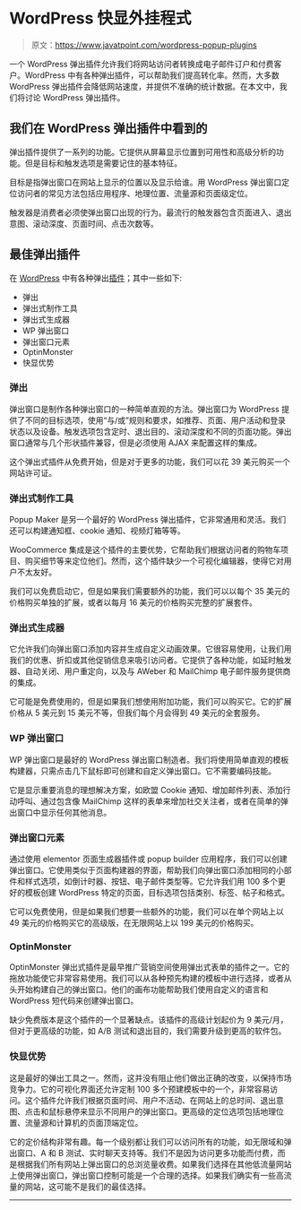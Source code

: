 # WordPress 快显外挂程式

> 原文：<https://www.javatpoint.com/wordpress-popup-plugins>

一个 WordPress 弹出插件允许我们将网站访问者转换成电子邮件订户和付费客户。WordPress 中有各种弹出插件，可以帮助我们提高转化率。然而，大多数 WordPress 弹出插件会降低网站速度，并提供不准确的统计数据。在本文中，我们将讨论 WordPress 弹出插件。

## 我们在 WordPress 弹出插件中看到的

弹出插件提供了一系列的功能。它提供从屏幕显示位置到可用性和高级分析的功能。但是目标和触发选项是需要记住的基本特征。

目标是指弹出窗口在网站上显示的位置以及显示给谁。用 WordPress 弹出窗口定位访问者的常见方法包括应用程序、地理位置、流量源和页面级定位。

触发器是消费者必须使弹出窗口出现的行为。最流行的触发器包含页面进入、退出意图、滚动深度、页面时间、点击次数等。

## 最佳弹出插件

在 [WordPress](https://www.javatpoint.com/wordpress-tutorial) 中有各种弹出[插件](https://www.javatpoint.com/wordpress-plugins)；其中一些如下:

*   弹出
*   弹出式制作工具
*   弹出式生成器
*   WP 弹出窗口
*   弹出窗口元素
*   OptinMonster
*   快显优势

### 弹出

弹出窗口是制作各种弹出窗口的一种简单直观的方法。弹出窗口为 WordPress 提供了不同的目标选项，使用“与/或”规则和要求，如推荐、页面、用户活动和登录状态以及设备。触发选项包含定时、退出目的、滚动深度和不同的页面功能。弹出窗口通常与几个形状插件兼容，但是必须使用 AJAX 来配置这样的集成。

这个弹出式插件从免费开始，但是对于更多的功能，我们可以花 39 美元购买一个网站许可证。

### 弹出式制作工具

Popup Maker 是另一个最好的 WordPress 弹出插件，它非常通用和灵活。我们还可以构建通知框、cookie 通知、视频灯箱等等。

WooCommerce 集成是这个插件的主要优势，它帮助我们根据访问者的购物车项目、购买细节等来定位他们。然而，这个插件缺少一个可视化编辑器，使得它对用户不太友好。

我们可以免费启动它，但是如果我们需要额外的功能，我们可以以每个 35 美元的价格购买单独的扩展，或者以每月 16 美元的价格购买完整的扩展套件。

### 弹出式生成器

它允许我们向弹出窗口添加内容并生成自定义动画效果。它很容易使用，让我们用我们的优惠、折扣或其他促销信息来吸引访问者。它提供了各种功能，如延时触发器、自动关闭、用户重定向，以及与 AWeber 和 MailChimp 电子邮件服务提供商的集成。

它可能是免费使用的，但是如果我们想使用附加功能，我们可以购买它。它的扩展价格从 5 美元到 15 美元不等，但我们每个月会得到 49 美元的全套服务。

### WP 弹出窗口

WP 弹出窗口是最好的 WordPress 弹出窗口制造者。我们将使用简单直观的模板构建器，只需点击几下鼠标即可创建和自定义弹出窗口。它不需要编码技能。

它是显示重要消息的理想解决方案，如欧盟 Cookie 通知、增加邮件列表、添加行动呼叫、通过包含像 MailChimp 这样的表单来增加社交关注者，或者在简单的弹出窗口中显示任何其他消息。

### 弹出窗口元素

通过使用 elementor 页面生成器插件或 popup builder 应用程序，我们可以创建弹出窗口。它使用类似于页面构建器的界面，帮助我们向弹出窗口添加相同的小部件和样式选项，如倒计时器、按钮、电子邮件类型等。它允许我们用 100 多个更好的模板创建 WordPress 特定的页面，目标选项包括类别、标签、帖子和格式。

它可以免费使用，但是如果我们想要一些额外的功能，我们可以在单个网站上以 49 美元的价格购买它的高级版，在无限网站上以 199 美元的价格购买。

### OptinMonster

OptinMonster 弹出式插件是最早推广营销空间使用弹出式表单的插件之一。它的拖放功能使它非常容易使用。我们可以从各种预先构建的模板中进行选择，或者从头开始构建自己的弹出窗口。他们的画布功能帮助我们使用自定义的语言和 WordPress 短代码来创建弹出窗口。

缺少免费版本是这个插件的一个显著缺点。该插件的高级计划起价为 9 美元/月，但对于更高级的功能，如 A/B 测试和退出目的，我们需要升级到更高的软件包。

### 快显优势

这是最好的弹出工具之一。然而，这并没有阻止他们做出正确的改变，以保持市场竞争力。它的可视化界面还允许定制 100 多个预建模板中的一个，非常容易访问。这个插件允许我们根据页面时间、用户不活动、在网站上的总时间、退出意图、点击和鼠标悬停来显示不同用户的弹出窗口。更高级的定位选项包括地理位置、流量源和计算机的页面顶端定位。

它的定价结构非常有趣。每一个级别都让我们可以访问所有的功能，如无限域和弹出窗口、A 和 B 测试、实时聊天支持等。我们不是因为访问更多功能而付费，而是根据我们所有网站上弹出窗口的总浏览量收费。如果我们选择在其他低流量网站上使用弹出窗口，弹出窗口控制可能是一个合理的选择。如果我们确实有一些高流量的网站，这可能不是我们的最佳选择。

* * *